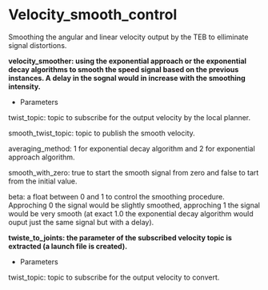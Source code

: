 # Velocity_smooth_control
Smoothing the angular and linear velocity output by the TEB to elliminate signal distortions.


**velocity_smoother: using the exponential approach or the exponential decay algorithms to smooth the speed signal based on the previous instances. A delay in the sognal would in increase with the smoothing intensity.**


- Parameters


 twist_topic: topic to subscribe for the output velocity by the local planner.
 
 smooth_twist_topic: topic to publish the smooth velocity.
 
 averaging_method: 1 for exponential decay algorithm and 2 for exponential approach algorithm.
 
 smooth_with_zero: true to start the smooth signal from zero and false to tart from the initial value.

beta: a float between 0 and 1 to control the smoothing procedure. Approching 0 the signal would be slightly smoothed, approching 1 the signal would be very smooth (at exact 1.0 the exponential decay algorithm would ouput just the same signal but with a delay).
 
 
 
**twiste_to_joints: the parameter of the subscribed velocity topic is extracted (a launch file is created).**
 
 
- Parameters


 twist_topic: topic to subscribe for the output velocity to convert.
